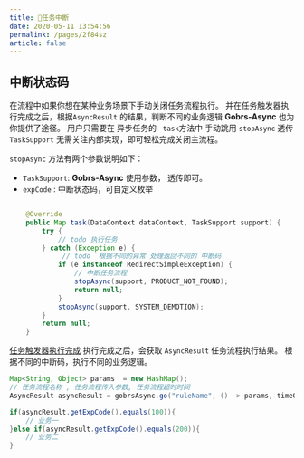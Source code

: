 ```yaml
---
title: 🍑任务中断
date: 2020-05-11 13:54:56
permalink: /pages/2f84sz
article: false
---
```


## 中断状态码

在流程中如果你想在某种业务场景下手动关闭任务流程执行。 并在任务触发器执行完成之后，根据<code>AsyncResult</code> 的结果，判断不同的业务逻辑
**Gobrs-Async** 也为你提供了途径。 用户只需要在 异步任务的 <code> task</code>方法中 手动跳用 <code>stopAsync</code> 透传<code>TaskSupport</code>
无需关注内部实现，即可轻松完成关闭主流程。

<code>stopAsync</code> 方法有两个参数说明如下：

* <code>TaskSupport</code>: **Gobrs-Async** 使用参数， 透传即可。
* <code>expCode</code> : 中断状态码，可自定义枚举

```java 

    @Override
    public Map task(DataContext dataContext, TaskSupport support) {
        try {
            // todo 执行任务
        } catch (Exception e) {
             // todo  根据不同的异常 处理返回不同的 中断码
            if (e instanceof RedirectSimpleException) {
                // 中断任务流程
                stopAsync(support, PRODUCT_NOT_FOUND);
                return null;
            }
            stopAsync(support, SYSTEM_DEMOTION);
        }
        return null;
    }

```


[任务触发器执行完成](/pages/2f674a/#启动任务流程) 执行完成之后，会获取 <code>AsyncResult</code> 任务流程执行结果。
根据不同的中断码，执行不同的业务逻辑。
```java 
Map<String, Object> params  = new HashMap();
// 任务流程名称 , 任务流程传入参数, 任务流程超时时间 
AsyncResult asyncResult = gobrsAsync.go("ruleName", () -> params, timeOut);

if(asyncResult.getExpCode().equals(100)){
    // 业务一
}else if(asyncResult.getExpCode().equals(200)){
    // 业务二
}
```





